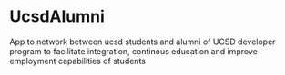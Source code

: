# UcsdAlumni
App to network between ucsd students and alumni of UCSD developer program to facilitate integration, continous education and improve employment capabilities of students 

